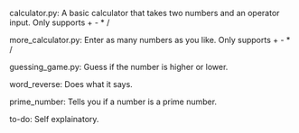 calculator.py:
A basic calculator that takes two numbers and an operator input.
Only supports + - * /

more_calculator.py:
Enter as many numbers as you like.
Only supports + - * /

guessing_game.py:
Guess if the number is higher or lower.

word_reverse:
Does what it says.

prime_number:
Tells you if a number is a prime number.

to-do:
Self explainatory.